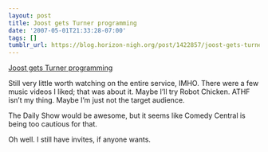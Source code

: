 ```yaml
---
layout: post
title: Joost gets Turner programming
date: '2007-05-01T21:33:28-07:00'
tags: []
tumblr_url: https://blog.horizon-nigh.org/post/1422857/joost-gets-turner-programming
---
```

[Joost gets Turner programming](http://arstechnica.com/news.ars/post/20070501-joost-signs-on-cnn-other-programming-in-advance-of-official-launch.html)  

Still very little worth watching on the entire service, IMHO. There were a few music videos I liked; that was about it. Maybe I’ll try Robot Chicken. ATHF isn’t my thing. Maybe I’m just not the target audience.

The Daily Show would be awesome, but it seems like Comedy Central is being too cautious for that.

Oh well. I still have invites, if anyone wants.

